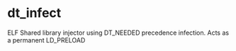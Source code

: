 # dt_infect
ELF Shared library injector using DT_NEEDED precedence infection. Acts as a permanent LD_PRELOAD
